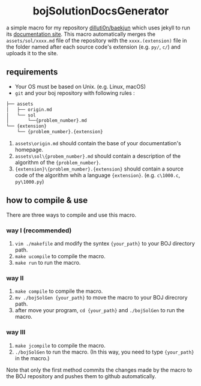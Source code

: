 # <center>bojSolutionDocsGenerator</center>
a simple macro for my repository [dilluti0n/baekjun](https://github.com/dilluti0n/baekjun) which uses jekyll to run its [documentation site](https://dilluti0n.github.io/baekjun). This macro automatically merges the `assets/sol/xxxx.md` file of the repository with the `xxxx.(extension)` file in the folder named after each source code's extension (e.g. `py/`, `c/`) and uploads it to the site.

## requirements
* Your OS must be based on Unix. (e.g. Linux, macOS)
* `git` and your boj repository with following rules :
```bash
├── assets
│   ├── origin.md
│   └── sol
│       └──{problem_number}.md
└── {extension}
    └── {problem_number}.{extension}
```
1. `assets\origin.md` should contain the base of your documentation's homepage.
2. `assets\sol\{probem_number}.md` should contain a description of the algorithm of the `{problem_number}`.
3. `{extension}\{problem_number}.{extension}` should contain a source code of the algorithm whih a language `{extension}`. (e.g. `c\1000.c`, `py\1000.py`)

## how to compile & use
There are three ways to compile and use this macro.
### way I (recommended)
1. `vim ./makefile` and modify the syntex `{your_path}` to your BOJ directory path.
2. `make ucompile` to compile the macro.
3. `make run` to run the macro.
### way II
1. `make compile` to compile the macro.
2. `mv ./bojSolGen {your_path}` to move the macro to your BOJ direcrory path.
3. after move your program, `cd {your_path}` and `./bojSolGen` to run the macro.
### way III
1. `make jcompile` to compile the macro.
2. `./bojSolGen` to run the macro. (In this way, you need to type `{your_path}` in the macro.)

Note that only the first method commits the changes made by the macro to the BOJ repository and pushes them to github automatically.
